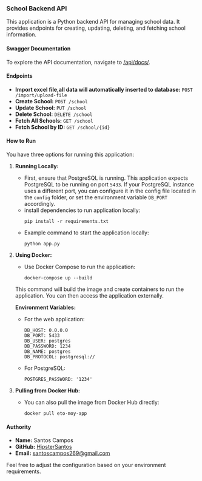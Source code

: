 ### School Backend API

This application is a Python backend API for managing school data. It provides endpoints for creating, updating, deleting, and fetching school information.

#### Swagger Documentation

To explore the API documentation, navigate to [/api/docs/](#).

#### Endpoints

- **Import excel file,all data will automatically inserted to database:** `POST /import/upload-file`
- **Create School:** `POST /school`
- **Update School:** `PUT /school`
- **Delete School:** `DELETE /school`
- **Fetch All Schools:** `GET /school`
- **Fetch School by ID:** `GET /school/{id}`

#### How to Run

You have three options for running this application:

1. **Running Locally:**
   - First, ensure that PostgreSQL is running. This application expects PostgreSQL to be running on port `5433`. If your PostgreSQL instance uses a different port, you can configure it in the config file located in the `config` folder, or set the environment variable `DB_PORT` accordingly.
   - install dependencies to run application locally:
     ```
     pip install -r requirements.txt
     ```
   - Example command to start the application locally:
     ```
     python app.py
     ```

2. **Using Docker:**
   - Use Docker Compose to run the application:
     ```
     docker-compose up --build
     ```
   This command will build the image and create containers to run the application. You can then access the application externally.

   **Environment Variables:**
   - For the web application:
     ```
     DB_HOST: 0.0.0.0
     DB_PORT: 5433
     DB_USER: postgres
     DB_PASSWORD: 1234
     DB_NAME: postgres
     DB_PROTOCOL: postgresql://
     ```
   - For PostgreSQL:
     ```
     POSTGRES_PASSWORD: '1234'
     ```

3. **Pulling from Docker Hub:**
   - You can also pull the image from Docker Hub directly:
     ```
     docker pull eto-moy-app
     ```

#### Authority

- **Name:** Santos Campos
- **GitHub:** [HipsterSantos](https://github.com/HipsterSantos)
- **Email:** santoscampos269@gmail.com

Feel free to adjust the configuration based on your environment requirements.
